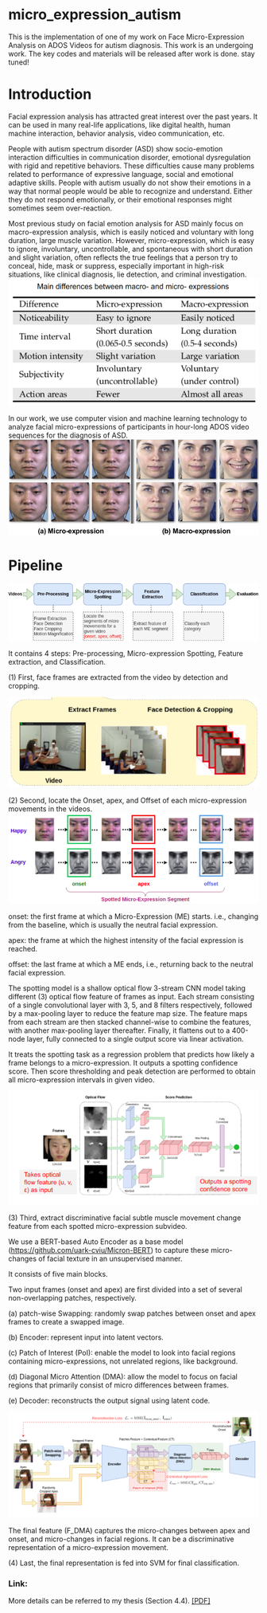 # micro_expression_autism
This is the implementation of one of my work on Face Micro-Expression Analysis on ADOS Videos for autism diagnosis.
This work is an undergoing work. The key codes and materials will be released after work is done. stay tuned!

# Introduction
Facial expression analysis has attracted great interest over the past years. It can be used in many real-life applications, like digital health, human machine interaction, behavior analysis, video communication, etc.

People with autism spectrum disorder (ASD) show socio-emotion interaction difficulties in communication disorder, emotional dysregulation with rigid and repetitive behaviors. These difficulties cause many problems related to performance of expressive language, social and emotional adaptive skills. People with autism usually do not show their emotions in a way that normal people would be able to recognize and understand. Either they do not respond emotionally, or their emotional responses might sometimes seem over-reaction.

Most previous study on facial emotion analysis for ASD mainly focus on macro-expression analysis, which is easily noticed and voluntary with long duration, large muscle variation. However, micro-expression, which is easy to ignore, involuntary, uncontrollable, and spontaneous with short duration and slight variation, often reflects the true feelings that a person try to conceal, hide, mask or suppress, especially important in high-risk situations, like clinical diagnosis, lie detection, and criminal investigation. 
![arch](fig/diff.png)

In our work, we use computer vision and machine learning technology to analyze facial micro-expressions of participants in hour-long ADOS video sequences for the diagnosis of ASD.
![arch](fig/ME_samples.png)


# Pipeline

![arch](fig/ME_pipe.png)

It contains 4 steps: Pre-processing, Micro-expression Spotting, Feature extraction, and Classification.

(1) First, face frames are extracted from the video by detection and cropping.  

![arch](fig/step1.png)

(2) Second, locate the Onset, apex, and Offset of each micro-expression movements in the videos. 
![arch](fig/ME_apex.png)

onset: the first frame at which a Micro-Expression (ME) starts. i.e., changing from the baseline, which is usually the neutral facial expression.

apex: the frame at which the highest intensity of the facial expression is reached.

offset: the last frame at which a ME ends, i.e., returning back to the neutral facial expression.

The spotting model is a shallow optical flow 3-stream CNN model taking different (3) optical flow feature of frames as input. 
Each stream consisting of a single convolutional layer with 3, 5, and 8 filters respectively, followed by a max-pooling layer to reduce the feature map size. The feature maps from each stream are then stacked channel-wise to combine the features, with another max-pooling layer thereafter. Finally, it flattens out to a 400-node layer, fully connected to a single output score via linear activation. 

It treats the spotting task as a regression problem that predicts how likely a frame belongs to a micro-expression. It outputs a spotting confidence score. Then score thresholding and peak detection are performed to obtain all micro-expression intervals in given video.

![arch](fig/step2.png)

(3) Third, extract discriminative facial subtle muscle movement change feature from each spotted micro-expression subvideo. 

We use a BERT-based Auto Encoder as a base model (https://github.com/uark-cviu/Micron-BERT) to capture these micro-changes of facial texture in an unsupervised manner.

It consists of five main blocks. 

Two input frames (onset and apex) are first divided into a set of several non-overlapping patches, respectively.

(a) patch-wise Swapping: randomly swap patches between onset and apex frames to create a swapped image.

(b) Encoder: represent input into latent vectors. 

(c) Patch of Interest (PoI): enable the model to look into facial regions containing micro-expressions, not unrelated regions, like background.

(d) Diagonal Micro Attention (DMA): allow the model to focus on facial regions that primarily consist of micro differences between frames.

(e) Decoder: reconstructs the output signal using latent code.

![arch](fig/step3.png)

The final feature (F_DMA) captures the micro-changes between apex and onset, and micro-changes in facial regions.
It can be a discriminative representation of a micro-expression movement.

(4) Last, the final representation is fed into SVM for final classification.

### Link: 
More details can be referred to my thesis (Section 4.4). 
[[PDF]](https://researchrepository.wvu.edu/etd/11861/)


